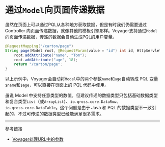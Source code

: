 # 通过`Model`向页面传递数据

虽然在页面上可以通过PQL从各种地方获取数据，但是有时我们仍需要通过 Controller 向页面传递数据，就像其他的模板引擎那样。Voyager支持通过`Model`向页面传递数据，传递的数据会自动生成PQL的用户变量。

```java
@RequestMapping("/carton/page")
String page(Model root, @RequestParam(value = "id") int id, HttpServletRequest request) {
    root.addAttribute("name", "Tom");
    root.addAttribute("age", 18);
    return "/carton/page";
}
```

以上示例中，Voyager会自动将`Model`中的两个参数`name`和`age`自动转成 PQL 变量`$name`和`$age`，可以直接在页面上的 PQL 代码中使用。

虽说 Model 中支持任意类型的数值，但建议传递的数据类型只包括基础数据类型和复合类型`List`（或`ArrayList`）、`io.qross.core.DataRow`、`io.qross.core.DataTable`。这个问题是由于 Java 和 PQL 的数据类型不一致引起的，不过可传递的数据类型已经能满足很多需求。

---
参考链接

* [Voyager处理URL中的参数](/voyager/query.md)